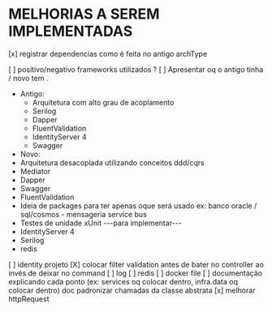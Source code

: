 # MELHORIAS A SEREM IMPLEMENTADAS

[x] registrar dependencias como é feita no antigo archType

[ ] positivo/negativo frameworks utilizados ?
[ ] Apresentar oq o antigo tinha / novo tem .
 - Antigo:
	- Arquitetura com alto grau de  acoplamento
	- Serilog
	- Dapper
	- FluentValidation
	- IdentityServer 4
	- Swagger
- Novo:
 - Arquitetura desacoplada utilizando conceitos ddd/cqrs
 - Mediator
 - Dapper
 - Swagger
 - FluentValidation
 - Ideia de packages para ter apenas oque será usado ex: banco oracle / sql/cosmos - mensageria service bus
 - Testes de unidade xUnit
 ---para implementar---
- IdentityServer 4
- Serilog
- redis

[ ] identity projeto
[X] colocar filter validation antes de bater no controller ao invés de deixar no command
[ ] log
[ ] redis
[ ] docker file
[ ] documentação explicando cada ponto (ex: services oq colocar dentro, infra.data oq colocar dentro) doc padronizar chamadas da classe abstrata
[x] melhorar httpRequest



